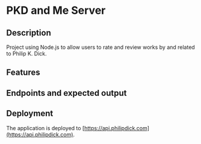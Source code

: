 # PKD and Me Server

## Description

Project using Node.js to allow users to rate and review works by and related to Philip K. Dick.

## Features

## Endpoints and expected output

## Deployment 

The application is deployed to [https://api.philipdick.com](https://api.philipdick.com).